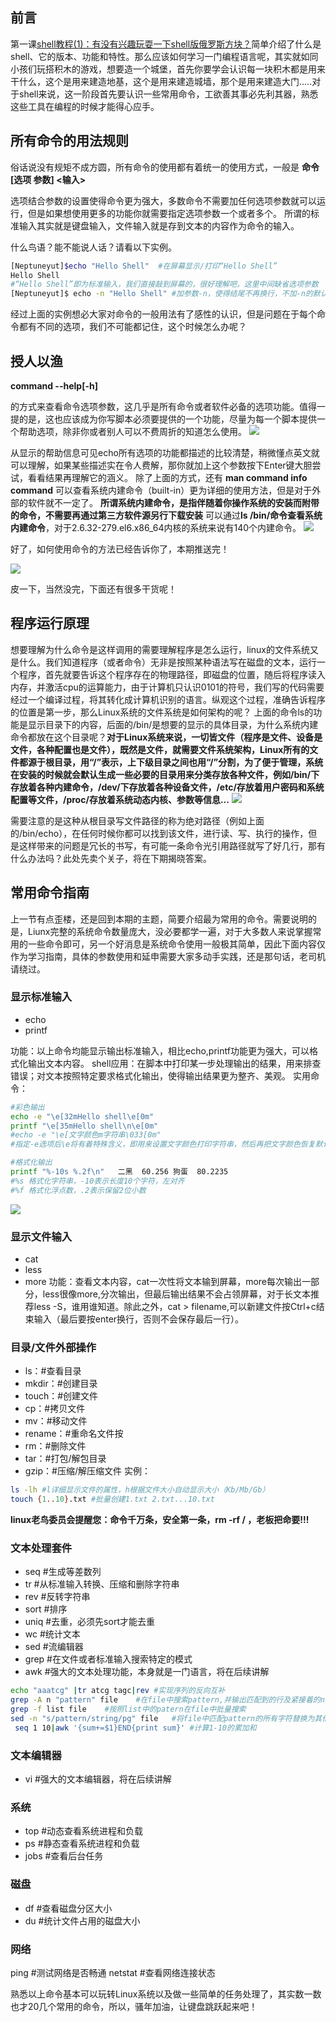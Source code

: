 ## 前言
第一课[shell教程(1)：有没有兴趣玩耍一下shell版俄罗斯方块？](https://mp.weixin.qq.com/s/PQZ-Z-0TyXPKTAxC5-2ktw)简单介绍了什么是shell、它的版本、功能和特性。那么应该如何学习一门编程语言呢，其实就如同小孩们玩搭积木的游戏，想要造一个城堡，首先你要学会认识每一块积木都是用来干什么，这个是用来建造地基，这个是用来建造城墙，那个是用来建造大门.....对于shell来说，这一阶段首先要认识一些常用命令，工欲善其事必先利其器，熟悉这些工具在编程的时候才能得心应手。
## 所有命令的用法规则
俗话说没有规矩不成方圆，所有命令的使用都有着统一的使用方式，一般是
**命令  [选项 参数] <输入>**

选项结合参数的设置使得命令更为强大，多数命令不需要加任何选项参数就可以运行，但是如果想使用更多的功能你就需要指定选项参数一个或者多个。
所谓的标准输入其实就是键盘输入，文件输入就是存到文本的内容作为命令的输入。

什么鸟语？能不能说人话？请看以下实例。
```bash
[Neptuneyut]$echo "Hello Shell"  #在屏幕显示/打印“Hello Shell”
Hello Shell
#“Hello Shell”即为标准输入，我们直接敲到屏幕的，很好理解吧，这里中间缺省选项参数
[Neptuneyut]$ echo -n "Hello Shell" #加参数-n，使得结尾不再换行，不加-n的默认会在结尾加换行
```
经过上面的实例想必大家对命令的一般用法有了感性的认识，但是问题在于每个命令都有不同的选项，我们不可能都记住，这个时候怎么办呢？

## 授人以渔
**command --help[-h]**

的方式来查看命令选项参数，这几乎是所有命令或者软件必备的选项功能。值得一提的是，这也应该成为你写脚本必须要提供的一个功能，尽量为每一个脚本提供一个帮助选项，除非你或者别人可以不费周折的知道怎么使用。
![](https://github.com/neptuneyt/Shell-10-Lessons/blob/master/Lesson2-built%20in%20command/help.webp)

从显示的帮助信息可见echo所有选项的功能都描述的比较清楚，稍微懂点英文就可以理解，如果某些描述实在令人费解，那你就加上这个参数按下Enter键大胆尝试，看看结果再理解它的涵义。
除了上面的方式，还有
**man command 
info command**
可以查看系统内建命令（built-in）更为详细的使用方法，但是对于外部的软件就不一定了。 
**所谓系统内建命令，是指伴随着你操作系统的安装而附带的命令，不需要再通过第三方软件源另行下载安装**
可以通过**ls /bin/命令查看系统内建命令**，对于2.6.32-279.el6.x86_64内核的系统来说有140个内建命令。
![](https://github.com/neptuneyt/Shell-10-Lessons/blob/master/Lesson2-built%20in%20command/built-in%20command.webp)

好了，如何使用命令的方法已经告诉你了，本期推送完！

![](https://github.com/neptuneyt/Shell-10-Lessons/blob/master/Lesson2-built%20in%20command/kengdie.webp)

皮一下，当然没完，下面还有很多干货呢！

## 程序运行原理
想要理解为什么命令是这样调用的需要理解程序是怎么运行，linux的文件系统又是什么。我们知道程序（或者命令）无非是按照某种语法写在磁盘的文本，运行一个程序，首先就要告诉这个程序存在的物理路径，即磁盘的位置，随后将程序读入内存，并激活cpu的运算能力，由于计算机只认识0101的符号，我们写的代码需要经过一个编译过程，将其转化成计算机识别的语言。纵观这个过程，准确告诉程序的位置是第一步，那么Linux系统的文件系统是如何架构的呢？
上面的命令ls的功能是显示目录下的内容，后面的/bin/是想要的显示的具体目录，为什么系统内建命令都放在这个目录呢？**对于Linux系统来说，一切皆文件（程序是文件、设备是文件，各种配置也是文件），既然是文件，就需要文件系统架构，Linux所有的文件都源于根目录，用“/”表示，上下级目录之间也用“/”分割，为了便于管理，系统在安装的时候就会默认生成一些必要的目录用来分类存放各种文件，例如/bin/下存放着各种内建命令，/dev/下存放着各种设备文件，/etc/存放着用户密码和系统配置等文件，/proc/存放着系统动态内核、参数等信息...**
![](https://github.com/neptuneyt/Shell-10-Lessons/blob/master/Lesson2-built%20in%20command/root.webp)

需要注意的是这种从根目录写文件路径的称为绝对路径（例如上面的/bin/echo），在任何时候你都可以找到该文件，进行读、写、执行的操作，但是这样带来的问题是冗长的书写，有可能一条命令光引用路径就写了好几行，那有什么办法吗？此处先卖个关子，将在下期揭晓答案。

## 常用命令指南
上一节有点歪楼，还是回到本期的主题，简要介绍最为常用的命令。需要说明的是，Liunx完整的系统命令数量庞大，没必要都学一遍，对于大多数人来说掌握常用的一些命令即可，另一个好消息是系统命令使用一般极其简单，因此下面内容仅作为学习指南，具体的参数使用和延申需要大家多动手实践，还是那句话，老司机请绕过。

### 显示标准输入
* echo
* printf

功能：以上命令均能显示输出标准输入，相比echo,printf功能更为强大，可以格式化输出文本内容。
shell应用：在脚本中打印某一步处理输出的结果，用来排查错误；对文本按照特定要求格式化输出，使得输出结果更为整齐、美观。
实用命令：
```bash
#彩色输出
echo -e "\e[32mHello shell\e[0m" 
printf "\e[35mHello shell\n\e[0m"
#echo -e "\e[文字颜色m字符串\033[0m"
#指定-e选项后\e将有着特殊含义，即用来设置文字颜色打印字符串，然后再把文字颜色恢复默认设置，0表示使用默认设置。

#格式化输出
printf "%-10s %.2f\n"   二黑  60.256 狗蛋  80.2235
#%s 格式化字符串，-10表示长度10个字符，左对齐
#%f 格式化浮点数，.2表示保留2位小数
```
![](https://github.com/neptuneyt/Shell-10-Lessons/blob/master/Lesson2-built%20in%20command/echo.webp)
### 显示文件输入
* cat
* less
* more
功能：查看文本内容，cat一次性将文本输到屏幕，more每次输出一部分，less很像more,分次输出，但最后输出结果不会占领屏幕，对于长文本推荐less -S，谁用谁知道。除此之外，cat > filename,可以新建文件按Ctrl+c结束输入（最后要按enter换行，否则不会保存最后一行）。
### 目录/文件外部操作
* ls：#查看目录
* mkdir：#创建目录
* touch：#创建文件
* cp：#拷贝文件
* mv：#移动文件
* rename：#重命名文件按
* rm：#删除文件
* tar：#打包/解包目录
* gzip：#压缩/解压缩文件
实例：
```bash
ls -lh #l详细显示文件的属性，h根据文件大小自动显示大小（Kb/Mb/Gb）
touch {1..10}.txt #批量创建1.txt 2.txt...10.txt
```
**linux老鸟委员会提醒您：命令千万条，安全第一条，rm -rf / ，老板把命要!!!**
### 文本处理套件
* seq #生成等差数列
* tr #从标准输入转换、压缩和删除字符串
* rev #反转字符串
* sort #排序
* uniq #去重，必须先sort才能去重
* wc #统计文本
* sed #流编辑器
* grep #在文件或者标准输入搜索特定的模式
* awk #强大的文本处理功能，本身就是一门语言，将在后续讲解
```bash
echo "aaatcg" |tr atcg tagc|rev #实现序列的反向互补
grep -A n "pattern" file    #在file中搜索pattern,并输出匹配到的行及紧接着的n行 
grep -f list file    #按照list中的patern在file中批量搜索
sed -n "s/pattern/string/pg" file   #将file中匹配pattern的所有字符替换为其他string
 seq 1 10|awk '{sum+=$1}END{print sum}' #计算1-10的累加和
```
### 文本编辑器
* vi #强大的文本编辑器，将在后续讲解
### 系统
* top #动态查看系统进程和负载
* ps #静态查看系统进程和负载
* jobs #查看后台任务
### 磁盘
* df #查看磁盘分区大小
* du #统计文件占用的磁盘大小
### 网络
ping #测试网络是否畅通
netstat #查看网络连接状态

熟悉以上命令基本可以玩转Linux系统以及做一些简单的任务处理了，其实数一数也才20几个常用的命令，所以，骚年加油，让键盘跳跃起来吧！


